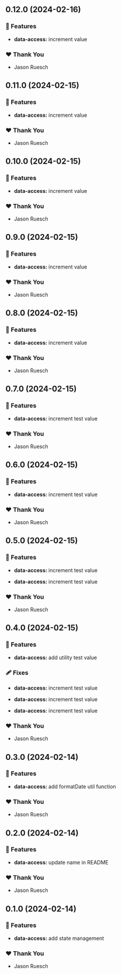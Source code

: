 ## 0.12.0 (2024-02-16)


### 🚀 Features

- **data-access:** increment value


### ❤️  Thank You

- Jason Ruesch

## 0.11.0 (2024-02-15)


### 🚀 Features

- **data-access:** increment value


### ❤️  Thank You

- Jason Ruesch

## 0.10.0 (2024-02-15)


### 🚀 Features

- **data-access:** increment value


### ❤️  Thank You

- Jason Ruesch

## 0.9.0 (2024-02-15)


### 🚀 Features

- **data-access:** increment value


### ❤️  Thank You

- Jason Ruesch

## 0.8.0 (2024-02-15)


### 🚀 Features

- **data-access:** increment value


### ❤️  Thank You

- Jason Ruesch

## 0.7.0 (2024-02-15)


### 🚀 Features

- **data-access:** increment test value


### ❤️  Thank You

- Jason Ruesch

## 0.6.0 (2024-02-15)


### 🚀 Features

- **data-access:** increment test value


### ❤️  Thank You

- Jason Ruesch

## 0.5.0 (2024-02-15)


### 🚀 Features

- **data-access:** increment test value

- **data-access:** increment test value


### ❤️  Thank You

- Jason Ruesch

## 0.4.0 (2024-02-15)


### 🚀 Features

- **data-access:** add utility test value


### 🩹 Fixes

- **data-access:** increment test value

- **data-access:** increment test value

- **data-access:** increment test value


### ❤️  Thank You

- Jason Ruesch

## 0.3.0 (2024-02-14)


### 🚀 Features

- **data-access:** add formatDate util function


### ❤️  Thank You

- Jason Ruesch

## 0.2.0 (2024-02-14)


### 🚀 Features

- **data-access:** update name in README


### ❤️  Thank You

- Jason Ruesch

## 0.1.0 (2024-02-14)


### 🚀 Features

- **data-access:** add state management


### ❤️  Thank You

- Jason Ruesch